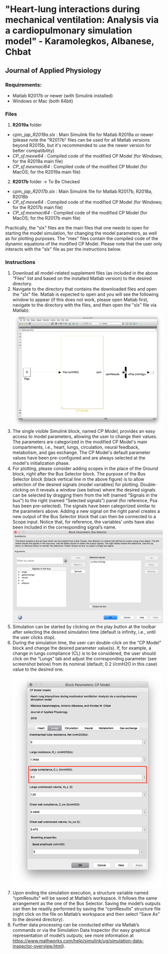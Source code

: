 # "Heart-lung interactions during mechanical ventilation: Analysis via a cardiopulmonary simulation model" - Karamolegkos, Albanese, Chbat
## Journal of Applied Physiology

### Requirements:
  * Matlab R2017b or newer (with Simulink installed)
  * Windows or Mac (both 64bit)

### Files
1. **R2019a** folder 
  * *cpm_jap_R2019a.slx* : Main Simulink file for Matlab R2019a or newer (please note the "R2017b" files can be used for all Matlab versions beyond R2015b, but it's recommended to use the newer version for better compatibility)
  * *CP_sf.mexw64* : Compiled code of the modified CP Model (for Windows; for the R2019a main file)
  * *CP_sf.mexmaci64* : Compiled code of the modified CP Model (for MacOS; for the R2019a main file)
2. **R2017b** folder -> To Be Checked
  * *cpm_jap_R2017b.slx* : Main Simulink file for Matlab R2017b, R2018a, R2018b
  * *CP_sf.mexw64* : Compiled code of the modified CP Model (for Windows; for the R2017b main file)
  * *CP_sf.mexmaci64* : Compiled code of the modified CP Model (for MacOS; for the R2017b main file)

Practically, the "slx" files are the main files that one needs to open for starting the model simulation, for changing the model parameters, as well as for plotting purposes. The "mex" files contain the compiled code of the dynamic equations of the modified CP Model. Please note that the user only interacts with the "slx" file as per the instructions below.

### Instructions
1. Download all model-related supplement files (as included in the above “Files” list and based on the installed Matlab version) to the desired directory.
2. Navigate to the directory that contains the downloaded files and open the "slx" file. Matlab is expected to open and you will see the following window to appear (if this does not work, please open Matlab first, navigate to the directory with the files, and then open the "slx" file via Matlab):
![alt text](https://github.com/bewoow/cpmodel-jap/blob/master/images/slx_main_file.png)
3. The single visible Simulink block, named *CP Model*, provides an easy access to model parameters, allowing the user to change their values. The parameters are categorized in the modified CP Model's main compartments, i.e., heart, lungs, circulation, neural feedback, metabolism, and gas exchange. The CP Model's default parameter values have been pre-configured and are always selected at the model's initialization phase.
4. For plotting, please consider adding scopes in the place of the Ground block, right after the Bus Selector block. The purpose of the Bus Selector block (black vertical line in the above figure) is to allow selection of the desired signals (model variables) for plotting. Double-clicking on it reveals a window (see below) where the desired signals can be selected by dragging them from the left (named “Signals in the bus”) to the right (named “Selected signals”) panel (for reference, Psa has been pre-selected). The signals have been categorized similar to the parameters above. Adding a new signal on the right panel creates a new output of the Bus Selector block that can then be connected to a Scope input. Notice that, for reference, the variables’ units have also been included in the corresponding signal’s name.
![alt text](https://github.com/bewoow/cpmodel-jap/blob/master/images/bus_selector.png)
5. Simulation can be started by clicking on the play button at the toolbar after selecting the desired simulation time (default is infinity, i.e., until the user clicks stop).
6. During the simulation time, the user can double-click on the “CP Model” block and change the desired parameter value(s). If, for example, a change in lungs compliance (CL) is to be considered, the user should click on the “Lungs” tab and adjust the corresponding parameter (see screenshot below) from its nominal (default; 0.2 l/cmH2O in this case) value to the desired one.
![alt text](https://github.com/bewoow/cpmodel-jap/blob/master/images/lungs_parameters.png)
7. Upon ending the simulation execution, a structure variable named “cpmResults” will be saved at Matlab’s workspace. It follows the same arrangement as the one of the Bus Selector. Saving the model’s outputs can then be readily performed by saving the “cpmResults” structure file (right click on the file on Matlab’s workspace and then select “Save As” to the desired directory).
8. Further data processing can be conducted either via Matlab’s commands or via the Simulation Data Inspector (for easy graphical representation of model’s outputs; see more information at https://www.mathworks.com/help/simulink/ug/simulation-data-inspector-overview.html).
